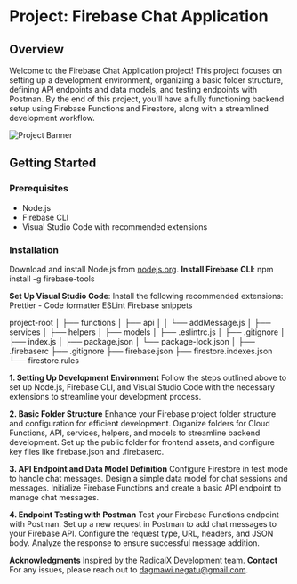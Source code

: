 # Project: Firebase Chat Application

## Overview
Welcome to the Firebase Chat Application project! This project focuses on setting up a development environment, organizing a basic folder structure, defining API endpoints and data models, and testing endpoints with Postman.
By the end of this project, you'll have a fully functioning backend setup using Firebase Functions and Firestore, along with a streamlined development workflow.

![Project Banner](https://firebasestorage.googleapis.com/v0/b/radicalx-development.appspot.com/o/Quests%2FIntroToGenAI%2FVolume.png?alt=media&token=8562b237-27c3-4c1f-88c6-f4ccaff6cbc0)

## Getting Started

### Prerequisites
- Node.js
- Firebase CLI
- Visual Studio Code with recommended extensions

### Installation
  
   Download and install Node.js from [nodejs.org](https://nodejs.org/).
**Install Firebase CLI**: 
   npm install -g firebase-tools
   
**Set Up Visual Studio Code**:
Install the following recommended extensions:
Prettier - Code formatter
ESLint
Firebase snippets

project-root
│
├── functions
│   ├── api
│   │   └── addMessage.js
│   ├── services
│   ├── helpers
│   ├── models
│   ├── .eslintrc.js
│   ├── .gitignore
│   ├── index.js
│   ├── package.json
│   └── package-lock.json
│
├── .firebaserc
├── .gitignore
├── firebase.json
├── firestore.indexes.json
└── firestore.rules


**1. Setting Up Development Environment**
Follow the steps outlined above to set up Node.js, Firebase CLI, and Visual Studio Code with the necessary extensions to streamline your development process.

**2. Basic Folder Structure**
Enhance your Firebase project folder structure and configuration for efficient development. Organize folders for Cloud Functions, API, services, helpers, and models to streamline backend development. Set up the public folder for frontend assets, and configure key files like firebase.json and .firebaserc.

**3. API Endpoint and Data Model Definition**
Configure Firestore in test mode to handle chat messages. Design a simple data model for chat sessions and messages. Initialize Firebase Functions and create a basic API endpoint to manage chat messages.


**4. Endpoint Testing with Postman**
Test your Firebase Functions endpoint with Postman. Set up a new request in Postman to add chat messages to your Firebase API. Configure the request type, URL, headers, and JSON body. Analyze the response to ensure successful message addition.

**Acknowledgments**
Inspired by the RadicalX Development team.
**Contact**
For any issues, please reach out to dagmawi.negatu@gmail.com.




